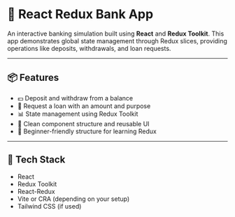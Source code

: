 # 🏦 React Redux Bank App

An interactive banking simulation built using **React** and **Redux Toolkit**. This app demonstrates global state management through Redux slices, providing operations like deposits, withdrawals, and loan requests.

---

## 📦 Features

- 💵 Deposit and withdraw from a balance
- 🧾 Request a loan with an amount and purpose
- 📊 State management using Redux Toolkit
- 🧠 Clean component structure and reusable UI
- 🎯 Beginner-friendly structure for learning Redux

---

## 🔧 Tech Stack

- React
- Redux Toolkit
- React-Redux
- Vite or CRA (depending on your setup)
- Tailwind CSS (if used)

